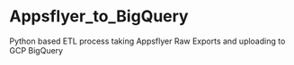 # Appsflyer_to_BigQuery
Python based ETL process taking Appsflyer Raw Exports and uploading to GCP BigQuery 
